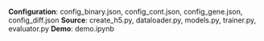 __Configuration__: config_binary.json, config_cont.json, config_gene.json, config_diff.json
__Source__: create_h5.py, dataloader.py, models.py, trainer.py, evaluator.py
__Demo__: demo.ipynb
